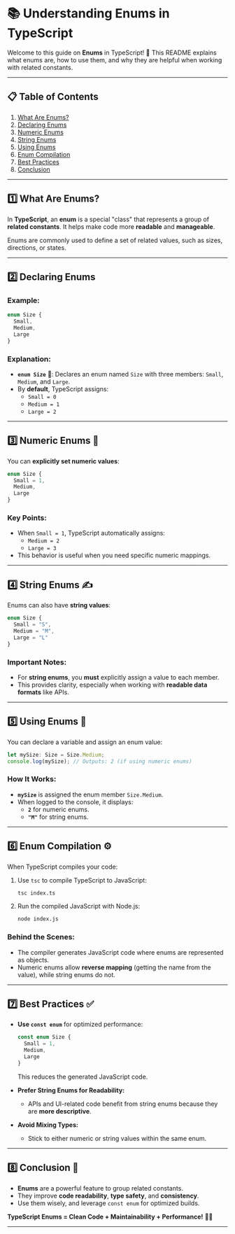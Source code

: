 # 📚 Understanding Enums in TypeScript

Welcome to this guide on **Enums** in TypeScript! 🚀 This README explains what enums are, how to use them, and why they are helpful when working with related constants.

---

## 📋 Table of Contents
1. [What Are Enums?](#1-what-are-enums)
2. [Declaring Enums](#2-declaring-enums)
3. [Numeric Enums](#3-numeric-enums)
4. [String Enums](#4-string-enums)
5. [Using Enums](#5-using-enums)
6. [Enum Compilation](#6-enum-compilation)
7. [Best Practices](#7-best-practices)
8. [Conclusion](#8-conclusion)

---

## 1️⃣ What Are Enums?

In **TypeScript**, an **enum** is a special "class" that represents a group of **related constants**. It helps make code more **readable** and **manageable**.

Enums are commonly used to define a set of related values, such as sizes, directions, or states.

---

## 2️⃣ Declaring Enums

### Example:
```typescript
enum Size {
  Small,
  Medium,
  Large
}
```

### Explanation:
- **`enum Size`** 🎯: Declares an enum named `Size` with three members: `Small`, `Medium`, and `Large`.
- By **default**, TypeScript assigns:
  - `Small = 0`
  - `Medium = 1`
  - `Large = 2`

---

## 3️⃣ Numeric Enums 🔢

You can **explicitly set numeric values**:
```typescript
enum Size {
  Small = 1,
  Medium,
  Large
}
```

### Key Points:
- When `Small = 1`, TypeScript automatically assigns:
  - `Medium = 2`
  - `Large = 3`
- This behavior is useful when you need specific numeric mappings.

---

## 4️⃣ String Enums ✍️

Enums can also have **string values**:
```typescript
enum Size {
  Small = "S",
  Medium = "M",
  Large = "L"
}
```

### Important Notes:
- For **string enums**, you **must** explicitly assign a value to each member.
- This provides clarity, especially when working with **readable data formats** like APIs.

---

## 5️⃣ Using Enums 🚀

You can declare a variable and assign an enum value:
```typescript
let mySize: Size = Size.Medium;
console.log(mySize); // Outputs: 2 (if using numeric enums)
```

### How It Works:
- **`mySize`** is assigned the enum member `Size.Medium`.
- When logged to the console, it displays:
  - **`2`** for numeric enums.
  - **`"M"`** for string enums.

---

## 6️⃣ Enum Compilation ⚙️

When TypeScript compiles your code:
1. Use `tsc` to compile TypeScript to JavaScript:
   ```bash
   tsc index.ts
   ```
2. Run the compiled JavaScript with Node.js:
   ```bash
   node index.js
   ```

### Behind the Scenes:
- The compiler generates JavaScript code where enums are represented as objects.
- Numeric enums allow **reverse mapping** (getting the name from the value), while string enums do not.

---

## 7️⃣ Best Practices ✅

- **Use `const enum`** for optimized performance:
  ```typescript
  const enum Size {
    Small = 1,
    Medium,
    Large
  }
  ```
  This reduces the generated JavaScript code.

- **Prefer String Enums for Readability:**
  - APIs and UI-related code benefit from string enums because they are **more descriptive**.

- **Avoid Mixing Types:**
  - Stick to either numeric or string values within the same enum.

---

## 8️⃣ Conclusion 🌟

- **Enums** are a powerful feature to group related constants.
- They improve **code readability**, **type safety**, and **consistency**.
- Use them wisely, and leverage `const enum` for optimized builds.

**TypeScript Enums = Clean Code + Maintainability + Performance!** 💙🚀

---


